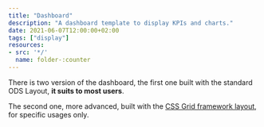 ```yaml
---
title: "Dashboard"
description: "A dashboard template to display KPIs and charts."
date: 2021-06-07T12:00:00+02:00
tags: ["display"]
resources:
- src: '*/'
  name: folder-:counter
---
```


There is two version of the dashboard, the first one built with the standard ODS Layout, **it suits to most users**.

The second one, more advanced, built with the [CSS Grid framework layout](/page-templates/css-grid-framework), for specific usages only.